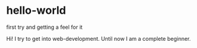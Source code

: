 # hello-world
first try and getting a feel for it

Hi! I try to get into web-development. Until now I am a complete beginner.
